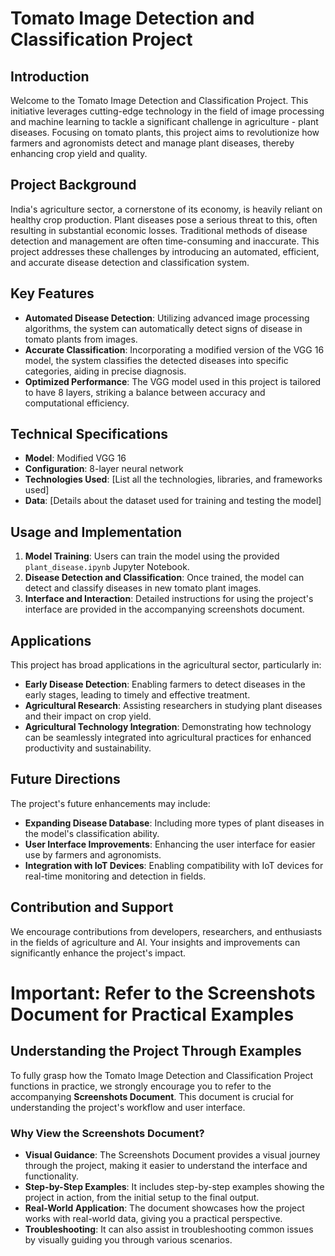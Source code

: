 # Tomato Image Detection and Classification Project

## Introduction

Welcome to the Tomato Image Detection and Classification Project. This initiative leverages cutting-edge technology in the field of image processing and machine learning to tackle a significant challenge in agriculture - plant diseases. Focusing on tomato plants, this project aims to revolutionize how farmers and agronomists detect and manage plant diseases, thereby enhancing crop yield and quality.

## Project Background

India's agriculture sector, a cornerstone of its economy, is heavily reliant on healthy crop production. Plant diseases pose a serious threat to this, often resulting in substantial economic losses. Traditional methods of disease detection and management are often time-consuming and inaccurate. This project addresses these challenges by introducing an automated, efficient, and accurate disease detection and classification system.

## Key Features

- **Automated Disease Detection**: Utilizing advanced image processing algorithms, the system can automatically detect signs of disease in tomato plants from images.
- **Accurate Classification**: Incorporating a modified version of the VGG 16 model, the system classifies the detected diseases into specific categories, aiding in precise diagnosis.
- **Optimized Performance**: The VGG model used in this project is tailored to have 8 layers, striking a balance between accuracy and computational efficiency.

## Technical Specifications

- **Model**: Modified VGG 16
- **Configuration**: 8-layer neural network
- **Technologies Used**: [List all the technologies, libraries, and frameworks used]
- **Data**: [Details about the dataset used for training and testing the model]

## Usage and Implementation

1. **Model Training**: Users can train the model using the provided `plant_disease.ipynb` Jupyter Notebook.
2. **Disease Detection and Classification**: Once trained, the model can detect and classify diseases in new tomato plant images.
3. **Interface and Interaction**: Detailed instructions for using the project's interface are provided in the accompanying screenshots document.

## Applications

This project has broad applications in the agricultural sector, particularly in:

- **Early Disease Detection**: Enabling farmers to detect diseases in the early stages, leading to timely and effective treatment.
- **Agricultural Research**: Assisting researchers in studying plant diseases and their impact on crop yield.
- **Agricultural Technology Integration**: Demonstrating how technology can be seamlessly integrated into agricultural practices for enhanced productivity and sustainability.

## Future Directions

The project's future enhancements may include:

- **Expanding Disease Database**: Including more types of plant diseases in the model's classification ability.
- **User Interface Improvements**: Enhancing the user interface for easier use by farmers and agronomists.
- **Integration with IoT Devices**: Enabling compatibility with IoT devices for real-time monitoring and detection in fields.

## Contribution and Support

We encourage contributions from developers, researchers, and enthusiasts in the fields of agriculture and AI. Your insights and improvements can significantly enhance the project's impact.


# Important: Refer to the Screenshots Document for Practical Examples

## Understanding the Project Through Examples

To fully grasp how the Tomato Image Detection and Classification Project functions in practice, we strongly encourage you to refer to the accompanying **Screenshots Document**. This document is crucial for understanding the project's workflow and user interface.

### Why View the Screenshots Document?

- **Visual Guidance**: The Screenshots Document provides a visual journey through the project, making it easier to understand the interface and functionality.
- **Step-by-Step Examples**: It includes step-by-step examples showing the project in action, from the initial setup to the final output.
- **Real-World Application**: The document showcases how the project works with real-world data, giving you a practical perspective.
- **Troubleshooting**: It can also assist in troubleshooting common issues by visually guiding you through various scenarios.



